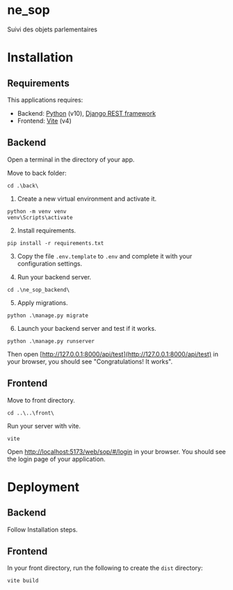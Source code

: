 # ne_sop
Suivi des objets parlementaires

# Installation
## Requirements 
This applications requires:
* Backend: [Python](https://www.python.org/) (v10), [Django REST framework](https://www.django-rest-framework.org/)
* Frontend: [Vite](https://vitejs.dev/) (v4)

## Backend
Open a terminal in the directory of your app.

Move to back folder:
```
cd .\back\
```

1. Create a new virtual environment and activate it.

```
python -m venv venv
venv\Scripts\activate
```

2. Install requirements.
```
pip install -r requirements.txt
```

3. Copy the file `.env.template` to `.env` and complete it with your configuration settings.

4. Run your backend server.
```
cd .\ne_sop_backend\
```

5. Apply migrations.
```
python .\manage.py migrate
```

6. Launch your backend server and test if it works.
```
python .\manage.py runserver
```
Then open [http://127.0.0.1:8000/api/test](http://127.0.0.1:8000/api/test) in your browser, you should see "Congratulations! It works".


## Frontend
Move to front directory.
```
cd ..\..\front\
```


Run your server with vite.
```
vite
```
Open [http://localhost:5173/web/sop/#/login](http://localhost:5173/web/sop/#/login) in your browser. You should see the login page of your application.

# Deployment
## Backend
Follow Installation steps.

## Frontend
In your front directory, run the following to create the `dist` directory:
```
vite build
```
